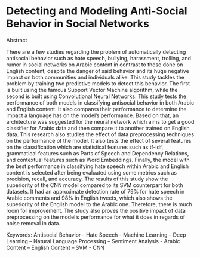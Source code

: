 # Detecting and Modeling Anti-Social Behavior in Social Networks

Abstract

There are a few studies regarding the problem of automatically detecting antisocial behavior such as hate speech, bullying, harassment, trolling, and rumor in social networks on Arabic content in contrast to those done on English content, despite the danger of said behavior and its huge negative impact on both communities and individuals alike. 
This study tackles the problem by training two predictive models to detect this behavior. The first is built using the famous Support Vector Machine algorithm, while the second is built using Convolutional Neural Networks.
 This study tests the performance of both models in classifying antisocial behavior in both Arabic and English content. It also compares their performance to determine the impact a language has on the model’s performance. Based on that, an architecture was suggested for the neural network which aims to get a good classifier for Arabic data and then compare it to another trained on English data. This research also studies the effect of data preprocessing techniques on the performance of the model. It also tests the effect of several features on the classification which are statistical features such as tf-idf, grammatical features such as Parts of Speech and Dependency Relations, and contextual features such as Word Embeddings. Finally, the model with the best performance in classifying hate speech within Arabic and English content is selected after being evaluated using some metrics such as precision, recall, and accuracy.
The results of this study show the superiority of the CNN model compared to its SVM counterpart for both datasets. It had an approximate detection rate of 79% for hate speech in Arabic comments and 98% in English tweets, which also shows the superiority of the English model to the Arabic one. Therefore, there is much room for improvement. The study also proves the positive impact of data preprocessing on the model’s performance for what it does in regards of noise removal in data.

Keywords: Antisocial Behavior - Hate Speech - Machine Learning – Deep Learning – Natural Language Processing – Sentiment Analysis - Arabic Content – English Content – SVM - CNN
